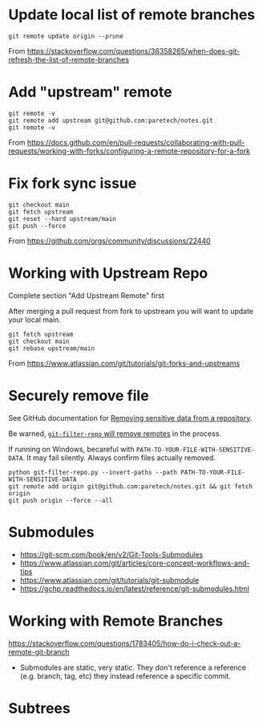 # Update local list of remote branches
`git remote update origin --prune`

From <https://stackoverflow.com/questions/36358265/when-does-git-refresh-the-list-of-remote-branches> 


# Add "upstream" remote
```
git remote -v
git remote add upstream git@github.com:paretech/notes.git
git remote -v
```

From <https://docs.github.com/en/pull-requests/collaborating-with-pull-requests/working-with-forks/configuring-a-remote-repository-for-a-fork>


# Fix fork sync issue
```
git checkout main
git fetch upstream
git reset --hard upstream/main
git push --force
```

From <https://github.com/orgs/community/discussions/22440> 


# Working with Upstream Repo
Complete section "Add Upstream Remote" first

After merging a pull request from fork to upstream you will want to update your local main.

```
git fetch upstream
git checkout main 
git rebase upstream/main
```

From <https://www.atlassian.com/git/tutorials/git-forks-and-upstreams> 


# Securely remove file
See GitHub documentation for [Removing sensitive data from a repository](https://docs.github.com/en/authentication/keeping-your-account-and-data-secure/removing-sensitive-data-from-a-repository).

Be warned, [`git-filter-repo` will remove remotes](https://github.com/newren/git-filter-repo/issues/46) in the process.

If running on Windows, becareful with `PATH-TO-YOUR-FILE-WITH-SENSITIVE-DATA`. It may fail silently. Always confirm files actually removed.

```
python git-filter-repo.py --invert-paths --path PATH-TO-YOUR-FILE-WITH-SENSITIVE-DATA
git remote add origin git@github.com:paretech/notes.git && git fetch origin
git push origin --force --all
```


# Submodules

- https://git-scm.com/book/en/v2/Git-Tools-Submodules
- https://www.atlassian.com/git/articles/core-concept-workflows-and-tips
- https://www.atlassian.com/git/tutorials/git-submodule
- https://gchp.readthedocs.io/en/latest/reference/git-submodules.html

# Working with Remote Branches

https://stackoverflow.com/questions/1783405/how-do-i-check-out-a-remote-git-branch
- Submodules are static, very static. They don't reference a reference (e.g. branch, tag, etc) they instead reference a specific commit. 

# Subtrees
